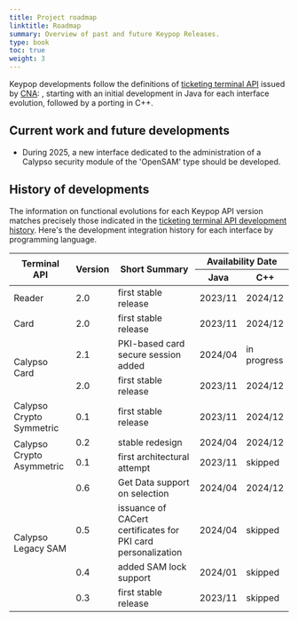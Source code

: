 ```yaml
---
title: Project roadmap
linktitle: Roadmap
summary: Overview of past and future Keypop Releases.
type: book
toc: true
weight: 3
---
```


Keypop developments follow the definitions of [ticketing terminal API](https://terminal-api.calypsonet.org/) issued by [CNA](https://calypsonet.org/): , starting with an initial development in Java for each interface evolution, followed by a porting in C++.

## Current work and future developments
- During 2025, a new interface dedicated to the administration of a Calypso security module of the 'OpenSAM' type should be developed.

## History of developments
The information on functional evolutions for each Keypop API version matches precisely those indicated in the [ticketing terminal API development history](https://terminal-api.calypsonet.org/community/roadmap/#history-of-developments).
Here's the development integration history for each interface by programming language.

<table>
<thead>
  <tr>
    <th rowspan="2">Terminal API</th>
    <th rowspan="2">Version</th>
    <th rowspan="2">Short Summary</th>
    <th colspan="2">Availability Date</th>   
  </tr>
  <tr>
    <th>Java</th>
    <th>C++</th>
  </tr>
</thead>
<tbody>
  <tr>
    <td>Reader</td>
    <td>2.0</td>
    <td>first stable release</td>
    <td>2023/11</td>
    <td>2024/12</td>
  </tr>
  <tr>
    <td>Card</td>
    <td>2.0</td>
    <td>first stable release</td>
    <td>2023/11</td>
    <td>2024/12</td>
  </tr>
  <tr>
    <td rowspan="2">Calypso Card</td>
    <td>2.1</td>
    <td>PKI-based card secure session added</td>
    <td>2024/04</td>
    <td>in progress</td>    
  </tr>
  <tr>
    <td>2.0</td>
    <td>first stable release</td>
    <td>2023/11</td>
    <td>2024/12</td>
  </tr>
  <tr>
    <td>Calypso Crypto Symmetric</td>
    <td>0.1</td>
    <td>first stable release</td>
    <td>2023/11</td>
    <td>2024/12</td>
  </tr>
  <tr>
    <td rowspan="2">Calypso Crypto Asymmetric</td>
    <td>0.2</td>
    <td>stable redesign</td>
    <td>2024/04</td>
    <td>2024/12</td>
  </tr>
  <tr>
    <td>0.1</td>
    <td>first architectural attempt</td>
    <td>2023/11</td>
    <td>skipped</td>
  </tr>
  <tr>
    <td rowspan="4">Calypso Legacy SAM</td>
    <td>0.6</td>
    <td>Get Data support on selection</td>
    <td>2024/04</td>
    <td>2024/12</td>
  </tr>
  <tr>
    <td>0.5</td>
    <td>issuance of CACert certificates for PKI card personalization</td>
    <td>2024/04</td>
    <td>skipped</td>
  </tr>
  <tr>
    <td>0.4</td>
    <td>added SAM lock support</td>
    <td>2024/01</td>
    <td>skipped</td>
  </tr>
  <tr>
    <td>0.3</td>
    <td>first stable release</td>
    <td>2023/11</td>
    <td>skipped</td>
  </tr>  
</tbody>
</table>

